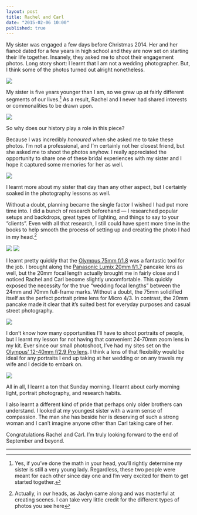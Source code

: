 ```yaml
---
layout: post
title: Rachel and Carl
date: "2015-02-06 10:00"
published: true
---
```


My sister was engaged a few days before Christmas 2014. Her and her fiancé dated for a few years in high school and they are now set on starting their life together. Insanely, they asked me to shoot their engagement photos. Long story short: I learnt that I am not a wedding photographer. But, I think some of the photos turned out alright nonetheless.

*![](http://thenewsprint.s3.amazonaws.com/media/2015/02/Rachel-Carl-1.jpg)*

My sister is five years younger than I am, so we grew up at fairly different segments of our lives.[^1] As a result, Rachel and I never had shared interests or commonalities to be drawn upon.

*![](http://thenewsprint.s3.amazonaws.com/media/2015/02/Rachel-Carl-7.jpg)*

So why does our history play a role in this piece? 

Because I was incredibly *honoured* when she asked me to take these photos. I’m not a professional, and I’m certainly not her closest friend, but she asked me to shoot the photos anyhow. I really appreciated the opportunity to share one of these bridal experiences with my sister and I hope it captured some memories for her as well.

![](http://thenewsprint.s3.amazonaws.com/media/2015/02/Rachel-Carl-3.jpg)

I learnt more about my sister that day than any other aspect, but I certainly soaked in the photography lessons as well.

Without a doubt, planning became the single factor I wished I had put more time into. I did a bunch of research beforehand — I researched popular setups and backdrops, great types of lighting, and things to say to your “clients”. Even with all that research, I still could have spent more time in the books to help smooth the process of setting up and creating the photo I had in my head.[^2]

![](http://thenewsprint.s3.amazonaws.com/media/2015/02/Rachel-Carl-5.jpg)
![](http://thenewsprint.s3.amazonaws.com/media/2015/02/Rachel-Carl-4.jpg)

I learnt pretty quickly that the [Olympus 75mm f/1.8](http://www.amazon.com/gp/product/B00CI3TQSO/ref=as_li_qf_sp_asin_il_tl?ie=UTF8&camp=1789&creative=9325&creativeASIN=B00CI3TQSO&linkCode=as2&tag=thenews02-20&linkId=HFRWNK6CZDDZXKYS) was a fantastic tool for the job. I brought along the [Panasonic Lumix 20mm f/1.7](http://www.amazon.com/gp/product/B00DJS830Y/ref=as_li_qf_sp_asin_il_tl?ie=UTF8&camp=1789&creative=9325&creativeASIN=B00DJS830Y&linkCode=as2&tag=thenews02-20&linkId=3YHZZ4INWCBWAZL2) pancake lens as well, but the 20mm focal length actually brought me in fairly close and I noticed Rachel and Carl become slightly uncomfortable. This quickly exposed the necessity for the true “wedding focal lengths” between the 24mm and 70mm full-frame marks. Without a doubt, the 75mm solidified itself as the perfect portrait prime lens for Micro 4/3. In contrast, the 20mm pancake made it clear that it’s suited best for everyday purposes and casual street photography.

![](http://thenewsprint.s3.amazonaws.com/media/2015/02/Rachel-Carl-6.jpg)

I don’t know how many opportunities I’ll have to shoot portraits of people, but I learnt my lesson for not having that convenient 24-70mm zoom lens in my kit. Ever since our small photoshoot, I’ve had my sites set on the [Olympus’ 12-40mm f/2.9 Pro lens](http://www.amazon.com/gp/product/B00EY3YGBS/ref=as_li_qf_sp_asin_il_tl?ie=UTF8&camp=1789&creative=9325&creativeASIN=B00EY3YGBS&linkCode=as2&tag=thenews02-20&linkId=WI6E3MNF5YD4UBT4). I think a lens of that flexibility would be ideal for any portraits I end up taking at her wedding or on any travels my wife and I decide to embark on.

*![](http://thenewsprint.s3.amazonaws.com/media/2015/02/Rachel-Carl-8.jpg)*

All in all, I learnt a ton that Sunday morning. I learnt about early morning light, portrait photography, and research habits. 

I also learnt a different kind of pride that perhaps only older brothers can understand. I looked at my youngest sister with a warm sense of compassion. The man she has beside her is deserving of such a strong woman and I can’t imagine anyone other than Carl taking care of her.

Congratulations Rachel and Carl. I’m truly looking forward to the end of September and beyond.

---

[^1]: Yes, if you’ve done the math in your head, you’ll rightly determine my sister is still a very young lady. Regardless, these two people were meant for each other since day one and I’m very excited for them to get started together.

[^2]: Actually, in *our* heads, as Jaclyn came along and was masterful at creating scenes. I can take very little credit for the different types of photos you see here